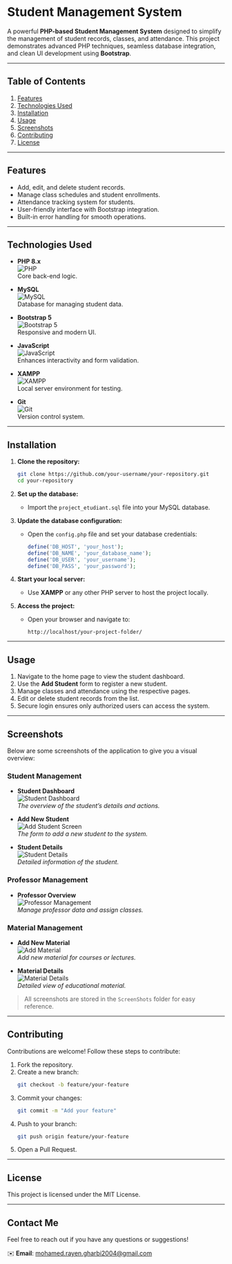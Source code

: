 # **Student Management System**

A powerful **PHP-based Student Management System** designed to simplify the management of student records, classes, and attendance. This project demonstrates advanced PHP techniques, seamless database integration, and clean UI development using **Bootstrap**.

---

## **Table of Contents**
1. [Features](#features)
2. [Technologies Used](#technologies-used)
3. [Installation](#installation)
4. [Usage](#usage)
5. [Screenshots](#screenshots)
6. [Contributing](#contributing)
7. [License](#license)

---

## **Features**

- Add, edit, and delete student records.
- Manage class schedules and student enrollments.
- Attendance tracking system for students.
- User-friendly interface with Bootstrap integration.
- Built-in error handling for smooth operations.

---

## **Technologies Used**

- **PHP 8.x**  
  ![PHP](https://upload.wikimedia.org/wikipedia/commons/thumb/2/27/PHP-logo.svg/1200px-PHP-logo.svg.png) <br> Core back-end logic.

- **MySQL**  
  ![MySQL](https://upload.wikimedia.org/wikipedia/commons/thumb/6/64/MySQL_logo.svg/1200px-MySQL_logo.svg.png) <br> Database for managing student data.

- **Bootstrap 5**  
  ![Bootstrap 5](https://upload.wikimedia.org/wikipedia/commons/4/43/Bootstrap_5_logo.svg) <br> Responsive and modern UI.

- **JavaScript**  
  ![JavaScript](https://upload.wikimedia.org/wikipedia/commons/d/d9/JavaScript_logo_2.svg) <br> Enhances interactivity and form validation.

- **XAMPP**  
  ![XAMPP](https://upload.wikimedia.org/wikipedia/commons/0/06/XAMPP_Logo_2010.png) <br> Local server environment for testing.

- **Git**  
  ![Git](https://upload.wikimedia.org/wikipedia/commons/0/00/Git-logo.svg) <br> Version control system.

---

## **Installation**

1. **Clone the repository:**
   ```bash
   git clone https://github.com/your-username/your-repository.git
   cd your-repository
   ```

2. **Set up the database:**
   - Import the `project_etudiant.sql` file into your MySQL database.

3. **Update the database configuration:**
   - Open the `config.php` file and set your database credentials:
     ```php
     define('DB_HOST', 'your_host');
     define('DB_NAME', 'your_database_name');
     define('DB_USER', 'your_username');
     define('DB_PASS', 'your_password');
     ```

4. **Start your local server:**
   - Use **XAMPP** or any other PHP server to host the project locally.

5. **Access the project:**
   - Open your browser and navigate to:
     ```
     http://localhost/your-project-folder/
     ```

---

## **Usage**

1. Navigate to the home page to view the student dashboard.
2. Use the **Add Student** form to register a new student.
3. Manage classes and attendance using the respective pages.
4. Edit or delete student records from the list.
5. Secure login ensures only authorized users can access the system.

---

## **Screenshots**

Below are some screenshots of the application to give you a visual overview:

### **Student Management**
- **Student Dashboard**  
  ![Student Dashboard](studentscreen3.png)  
  _The overview of the student’s details and actions._
  
- **Add New Student**  
  ![Add Student Screen](studentscreen2.png)  
  _The form to add a new student to the system._
  
- **Student Details**  
  ![Student Details](studentscreen1.png)  
  _Detailed information of the student._

### **Professor Management**
- **Professor Overview**  
  ![Professor Management](professor.png)  
  _Manage professor data and assign classes._

### **Material Management**
- **Add New Material**  
  ![Add Material](material3.png)  
  _Add new material for courses or lectures._
  
- **Material Details**  
  ![Material Details](material1.png)  
  _Detailed view of educational material._

> All screenshots are stored in the `ScreenShots` folder for easy reference.

---

## **Contributing**

Contributions are welcome! Follow these steps to contribute:

1. Fork the repository.
2. Create a new branch:
   ```bash
   git checkout -b feature/your-feature
   ```
3. Commit your changes:
   ```bash
   git commit -m "Add your feature"
   ```
4. Push to your branch:
   ```bash
   git push origin feature/your-feature
   ```
5. Open a Pull Request.

---

## **License**

This project is licensed under the MIT License.

---

## **Contact Me**

Feel free to reach out if you have any questions or suggestions!

✉️ **Email**: [mohamed.rayen.gharbi2004@gmail.com](mailto:mohamed.rayen.gharbi2004@gmail.com)  
